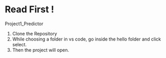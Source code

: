 # Read First !

Project1_Predictor

1. Clone the Repository
2. While choosing a folder in vs code, go inside the hello folder and click select.
3. Then the project will open.
